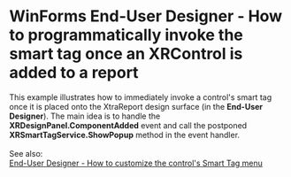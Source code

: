 # WinForms End-User Designer - How to programmatically invoke the smart tag once an XRControl is added to a report


This example illustrates how to immediately invoke a control's smart tag once it is placed onto the XtraReport design surface (in the <strong>End-User Designer</strong>). The main idea is to handle the <strong>XRDesignPanel.ComponentAdded</strong> event and call the postponed <strong>XRSmartTagService.ShowPopup</strong> method in the event handler.<br><br>See also:<br><a href="https://www.devexpress.com/Support/Center/p/T230369">End-User Designer - How to customize the control's Smart Tag menu</a>

<br/>


